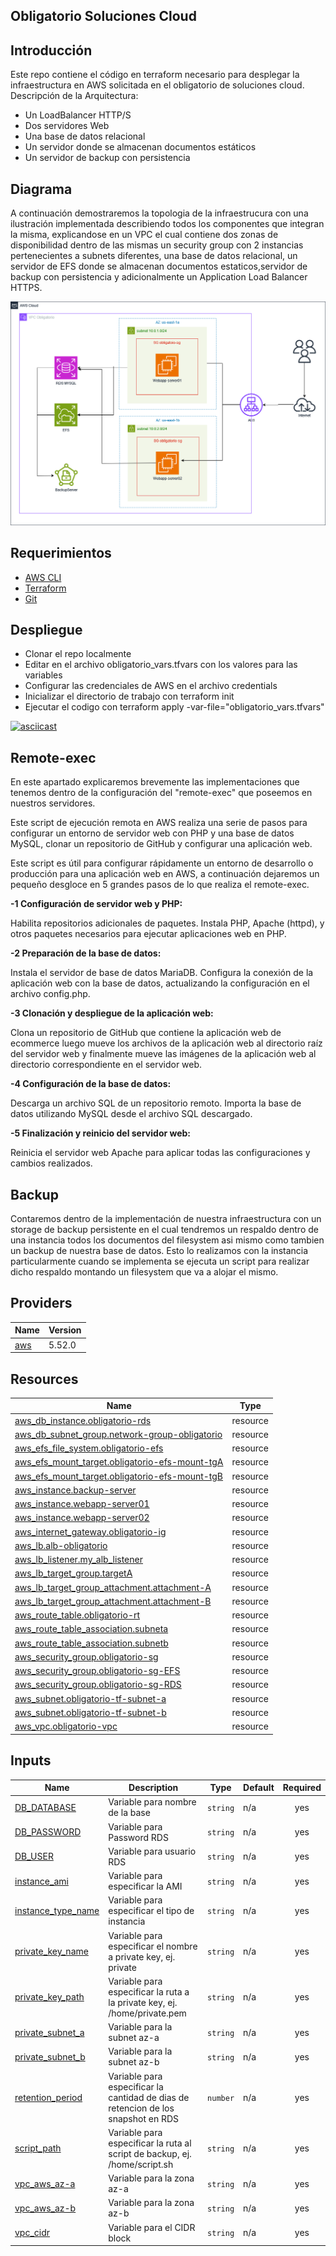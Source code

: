 ## Obligatorio Soluciones Cloud

## Introducción

Este repo contiene el código en terraform necesario para desplegar la infraestructura en AWS solicitada en el obligatorio de soluciones cloud.
Descripción de la Arquitectura:
- Un LoadBalancer HTTP/S
- Dos servidores Web
- Una base de datos relacional
- Un servidor donde se almacenan documentos estáticos
- Un servidor de backup con persistencia

## Diagrama

A continuación demostraremos la topologia de la infraestrucura con una ilustración implementada describiendo todos los componentes que integran la misma, explicandose en un VPC el cual contiene dos zonas de disponibilidad dentro de las mismas un security group con 2 instancias pertenecientes a subnets diferentes, una base de datos relacional, un servidor de EFS donde se almacenan documentos estaticos,servidor de backup con persistencia y adicionalmente un Application Load Balancer HTTPS.

<p align = "center"> 
<img src = "Diagrama.png">
</p>

## Requerimientos

- [AWS CLI](https://docs.aws.amazon.com/cli/latest/userguide/getting-started-install.html)
- [Terraform](https://developer.hashicorp.com/terraform/tutorials/aws-get-started/install-cli)
- [Git](https://github.com/git-guides/install-git)

## Despliegue

- Clonar el repo localmente 
- Editar en el archivo obligatorio_vars.tfvars con los valores para las variables
- Configurar las credenciales de AWS en el archivo credentials
- Inicializar el directorio de trabajo con terraform init
- Ejecutar el codigo con terraform apply -var-file="obligatorio_vars.tfvars"

[![asciicast](https://asciinema.org/a/dhtUDZOmstMq37KSB8gmyeTCt.svg)](https://asciinema.org/a/dhtUDZOmstMq37KSB8gmyeTCt)

## Remote-exec
 En este apartado explicaremos brevemente las implementaciones que tenemos dentro de la configuración del "remote-exec" que poseemos en nuestros servidores.

 Este script de ejecución remota en AWS realiza una serie de pasos para configurar un entorno de servidor web con PHP y una base de datos MySQL, clonar un repositorio de GitHub y configurar una aplicación web.

Este script es útil para configurar rápidamente un entorno de desarrollo o producción para una aplicación web en AWS, a continuación dejaremos un pequeño desgloce en 5 grandes pasos de lo que realiza el remote-exec.

**-1 Configuración de servidor web y PHP:**

Habilita repositorios adicionales de paquetes.
Instala PHP, Apache (httpd), y otros paquetes necesarios para ejecutar aplicaciones web en PHP.

**-2 Preparación de la base de datos:**

Instala el servidor de base de datos MariaDB.
Configura la conexión de la aplicación web con la base de datos, actualizando la configuración en el archivo config.php.

**-3 Clonación y despliegue de la aplicación web:**

Clona un repositorio de GitHub que contiene la aplicación web de ecommerce luego
mueve los archivos de la aplicación web al directorio raíz del servidor web y finalmente
mueve las imágenes de la aplicación web al directorio correspondiente en el servidor web.

**-4 Configuración de la base de datos:**

Descarga un archivo SQL de un repositorio remoto.
Importa la base de datos utilizando MySQL desde el archivo SQL descargado.

**-5 Finalización y reinicio del servidor web:**

Reinicia el servidor web Apache para aplicar todas las configuraciones y cambios realizados.

## Backup
Contaremos dentro de la implementación de nuestra infraestructura con un storage de backup persistente en el cual tendremos un respaldo dentro de una instancia todos los documentos del filesystem asi mismo como tambien un backup de nuestra base de datos.
Esto lo realizamos con la instancia particularmente cuando se implementa se ejecuta un script para realizar dicho respaldo montando un filesystem que va a alojar el mismo.

## Providers

| Name | Version |
|------|---------|
| <a name="provider_aws"></a> [aws](#provider\_aws) | 5.52.0 |


## Resources

| Name | Type |
|------|------|
| [aws_db_instance.obligatorio-rds](https://registry.terraform.io/providers/hashicorp/aws/latest/docs/resources/db_instance) | resource |
| [aws_db_subnet_group.network-group-obligatorio](https://registry.terraform.io/providers/hashicorp/aws/latest/docs/resources/db_subnet_group) | resource |
| [aws_efs_file_system.obligatorio-efs](https://registry.terraform.io/providers/hashicorp/aws/latest/docs/resources/efs_file_system) | resource |
| [aws_efs_mount_target.obligatorio-efs-mount-tgA](https://registry.terraform.io/providers/hashicorp/aws/latest/docs/resources/efs_mount_target) | resource |
| [aws_efs_mount_target.obligatorio-efs-mount-tgB](https://registry.terraform.io/providers/hashicorp/aws/latest/docs/resources/efs_mount_target) | resource |
| [aws_instance.backup-server](https://registry.terraform.io/providers/hashicorp/aws/latest/docs/resources/instance) | resource |
| [aws_instance.webapp-server01](https://registry.terraform.io/providers/hashicorp/aws/latest/docs/resources/instance) | resource |
| [aws_instance.webapp-server02](https://registry.terraform.io/providers/hashicorp/aws/latest/docs/resources/instance) | resource |
| [aws_internet_gateway.obligatorio-ig](https://registry.terraform.io/providers/hashicorp/aws/latest/docs/resources/internet_gateway) | resource |
| [aws_lb.alb-obligatorio](https://registry.terraform.io/providers/hashicorp/aws/latest/docs/resources/lb) | resource |
| [aws_lb_listener.my_alb_listener](https://registry.terraform.io/providers/hashicorp/aws/latest/docs/resources/lb_listener) | resource |
| [aws_lb_target_group.targetA](https://registry.terraform.io/providers/hashicorp/aws/latest/docs/resources/lb_target_group) | resource |
| [aws_lb_target_group_attachment.attachment-A](https://registry.terraform.io/providers/hashicorp/aws/latest/docs/resources/lb_target_group_attachment) | resource |
| [aws_lb_target_group_attachment.attachment-B](https://registry.terraform.io/providers/hashicorp/aws/latest/docs/resources/lb_target_group_attachment) | resource |
| [aws_route_table.obligatorio-rt](https://registry.terraform.io/providers/hashicorp/aws/latest/docs/resources/route_table) | resource |
| [aws_route_table_association.subneta](https://registry.terraform.io/providers/hashicorp/aws/latest/docs/resources/route_table_association) | resource |
| [aws_route_table_association.subnetb](https://registry.terraform.io/providers/hashicorp/aws/latest/docs/resources/route_table_association) | resource |
| [aws_security_group.obligatorio-sg](https://registry.terraform.io/providers/hashicorp/aws/latest/docs/resources/security_group) | resource |
| [aws_security_group.obligatorio-sg-EFS](https://registry.terraform.io/providers/hashicorp/aws/latest/docs/resources/security_group) | resource |
| [aws_security_group.obligatorio-sg-RDS](https://registry.terraform.io/providers/hashicorp/aws/latest/docs/resources/security_group) | resource |
| [aws_subnet.obligatorio-tf-subnet-a](https://registry.terraform.io/providers/hashicorp/aws/latest/docs/resources/subnet) | resource |
| [aws_subnet.obligatorio-tf-subnet-b](https://registry.terraform.io/providers/hashicorp/aws/latest/docs/resources/subnet) | resource |
| [aws_vpc.obligatorio-vpc](https://registry.terraform.io/providers/hashicorp/aws/latest/docs/resources/vpc) | resource |

## Inputs

| Name | Description | Type | Default | Required |
|------|-------------|------|---------|:--------:|
| <a name="input_DB_DATABASE"></a> [DB\_DATABASE](#input\_DB\_DATABASE) | Variable para nombre de la base | `string` | n/a | yes |
| <a name="input_DB_PASSWORD"></a> [DB\_PASSWORD](#input\_DB\_PASSWORD) | Variable para Password RDS | `string` | n/a | yes |
| <a name="input_DB_USER"></a> [DB\_USER](#input\_DB\_USER) | Variable para usuario RDS | `string` | n/a | yes |
| <a name="input_instance_ami"></a> [instance\_ami](#input\_instance\_ami) | Variable para especificar la AMI | `string` | n/a | yes |
| <a name="input_instance_type_name"></a> [instance\_type\_name](#input\_instance\_type\_name) | Variable para especificar el tipo de instancia | `string` | n/a | yes |
| <a name="input_private_key_name"></a> [private\_key\_name](#input\_private\_key\_name) | Variable para especificar el nombre a private key, ej. private | `string` | n/a | yes |
| <a name="input_private_key_path"></a> [private\_key\_path](#input\_private\_key\_path) | Variable para especificar la ruta a la private key, ej. /home/private.pem | `string` | n/a | yes |
| <a name="input_private_subnet_a"></a> [private\_subnet\_a](#input\_private\_subnet\_a) | Variable para la subnet az-a | `string` | n/a | yes |
| <a name="input_private_subnet_b"></a> [private\_subnet\_b](#input\_private\_subnet\_b) | Variable para la subnet az-b | `string` | n/a | yes |
| <a name="input_retention_period"></a> [retention\_period](#input\_retention\_period) | Variable para especificar la cantidad de dias de retencion de los snapshot en RDS | `number` | n/a | yes |
| <a name="input_script_path"></a> [script\_path](#input\_script\_path) | Variable para especificar la ruta al script de backup, ej. /home/script.sh | `string` | n/a | yes |
| <a name="input_vpc_aws_az-a"></a> [vpc\_aws\_az-a](#input\_vpc\_aws\_az-a) | Variable para la zona az-a | `string` | n/a | yes |
| <a name="input_vpc_aws_az-b"></a> [vpc\_aws\_az-b](#input\_vpc\_aws\_az-b) | Variable para la zona az-b | `string` | n/a | yes |
| <a name="input_vpc_cidr"></a> [vpc\_cidr](#input\_vpc\_cidr) | Variable para el CIDR block | `string` | n/a | yes |
